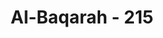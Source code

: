 ---
title: "Al-Baqarah - 215"
no: 215
arabic_no: ٢١٥
ayah: يَسْـَٔلُوْنَكَ مَاذَا يُنْفِقُوْنَ ۗ قُلْ مَآ اَنْفَقْتُمْ مِّنْ خَيْرٍ فَلِلْوَالِدَيْنِ وَالْاَقْرَبِيْنَ وَالْيَتٰمٰى وَالْمَسٰكِيْنِ وَابْنِ السَّبِيْلِ ۗ وَمَا تَفْعَلُوْا مِنْ خَيْرٍ فَاِنَّ اللّٰهَ بِهٖ عَلِيْمٌ 
translation: "Mereka bertanya kepadamu (Muhammad) tentang apa yang harus mereka infakkan. Katakanlah, “Harta apa saja yang kamu infakkan, hendaknya diperuntukkan bagi kedua orang tua, kerabat, anak yatim, orang miskin dan orang yang dalam perjalanan.” Dan kebaikan apa saja yang kamu kerjakan, maka sesungguhnya Allah Maha Mengetahui."
tafsir: "Ibnu 'Abbas meriwayatkan bahwa Amir bin al-Jamuh al-Ansari, orang yang telah lanjut usia dan mempunyai banyak harta, bertanya kepada Rasulullah saw, \"Harta apakah yang sebaiknya saya nafkahkan dan kepada siapa nafkah itu saya berikan?\" Sebagai jawaban, turunlah ayat ini. Nafkah yang dimaksud dalam ayat ini, ialah nafkah sunah, yaitu sedekah, bukan nafkah wajib seperti zakat dan lain-lain.\n\nAyat ini mengajarkan bahwa apa saja yang dinafkahkan, banyak ataupun sedikit pahalanya adalah untuk orang yang menafkahkan itu dan tercatat di sisi Allah swt sebagai amal saleh sebagaimana dijelaskan dalam satu hadis yang berbunyi:\n\n\"Bahwasannya pahala perbuatanmu adalah kepunyaanmu. Akulah yang mencatatnya untukmu.\" (Riwayat Muslim dari Abu dzarr al-Giffari).\n\nSesuatu yang dinafkahkan hendaklah diberikan lebih dahulu kepada orang tua yaitu ibu-bapak, karena keduanya adalah orang yang paling berjasa kepada anaknya. Merekalah yang mendidiknya sejak dalam kandungan, dan pada waktu kecil bersusah payah dalam menjaga pertumbuhannya. Sesudah itu barulah nafkah diberikan kepada kaum kerabat, seperti anak-anak, saudara-saudara yang memerlukan bantuan. Mereka itu adalah orang-orang yang semestinya dibantu, karena kalau dibiarkan saja, akhirnya mereka akan meminta kepada orang lain, akibatnya akan memalukan keluarga, lalu kepada anak-anak yatim yang belum bisa berusaha untuk memenuhi keperluannya. Akhirnya kepada orang-orang miskin dan orang-orang yang sedang dalam perjalanan untuk menutupi keperluannya, meringankan beban karena sekalipun mereka tidak ada hubungan famili, tetapi mereka adalah anggota keluarga besar kaum Muslimin, yang sewajarnya dibantu ketika mereka dalam kesusahan.\n\nApa saja yang dinafkahkan oleh manusia, Allah mengetahuinya. Oleh karena itu, tidak boleh digembar-gemborkan, karena Allah-lah yang akan membalasnya dan memberikan pahala berlipat ganda menurut keikhlasan seseorang."
---